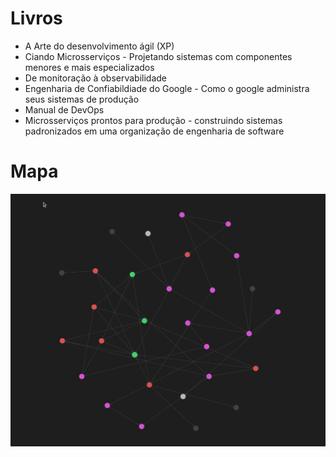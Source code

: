 # Livros

* A Arte do desenvolvimento ágil (XP)
* Ciando Microsserviços - Projetando sistemas com componentes menores e mais especializados
* De monitoração à observabilidade
* Engenharia de Confiabildiade do Google - Como o google administra seus sistemas de produção
* Manual de DevOps
* Microsserviços prontos para produção - construindo sistemas padronizados em uma organização de engenharia de software
  

# Mapa

![Notas de livros](livros.png)

